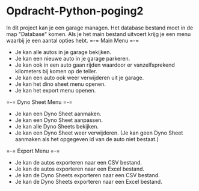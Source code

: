 # Opdracht-Python-poging2
In dit project kan je een garage managen.
Het database bestand moet in de map "Database" komen.
Als je het main bestand uitvoert krijg je een menu waarbij je een aantal opties hebt.
=-= Main Menu =-=
* Je kan alle autos in je garage bekijken.
* Je kan een nieuwe auto in je garage parkeren.
* Je kan ook in een auto gaan rijden waardoor er vanzelfsprekend kilometers bij komen op de teller.
* Je kan een auto ook weer verwijderen uit je garage.
* Je kan het dino sheet menu openen.
* Je kan het export menu openen.

=-= Dyno Sheet Menu =-=
* Je kan een Dyno Sheet aanmaken.
* Je kan een Dyno Sheet aanpassen.
* Je kan alle Dyno Sheets bekijken.
* Je kan een Dyno Sheet weer verwijderen.
(Je kan geen Dyno Sheet aanmaken als het opgegeven id van de auto niet bestaat.)

=-= Export Menu =-=
* Je kan de autos exporteren naar een CSV bestand.
* Je kan de autos exporteren naar een Excel bestand.
* Je kan de Dyno Sheets exporteren naar een CSV bestand.
* Je kan de Dyno Sheets exporteren naar een Excel bestand.

